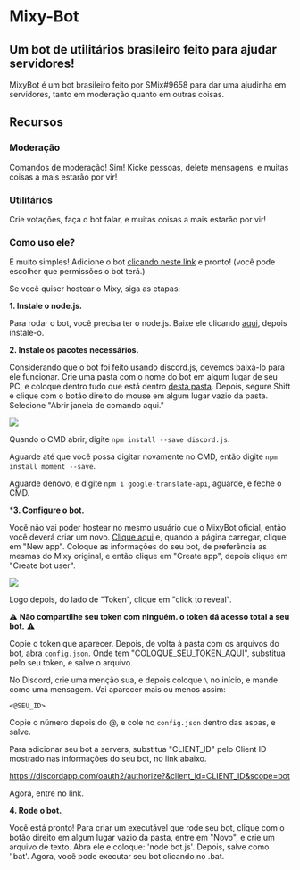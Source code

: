 # Mixy-Bot
## Um bot de utilitários brasileiro feito para ajudar servidores!

MixyBot é um bot brasileiro feito por SMix#9658 para dar uma ajudinha em servidores, tanto em moderação quanto em outras coisas.

## Recursos

### Moderação

Comandos de moderação! Sim! Kicke pessoas, delete mensagens, e muitas coisas a mais estarão por vir!

### Utilitários

Crie votações, faça o bot falar, e muitas coisas a mais estarão por vir!

### Como uso ele?

É muito simples! Adicione o bot [clicando neste link](https://discordapp.com/oauth2/authorize?client_id=294881981630644224&scope=bot&permissions=268495991) e pronto! (você pode escolher que permissões o bot terá.)

Se você quiser hostear o Mixy, siga as etapas:

**1. Instale o node.js.**

Para rodar o bot, você precisa ter o node.js. Baixe ele clicando [aqui](https://nodejs.org/en/download/), depois instale-o.

**2. Instale os pacotes necessários.**

Considerando que o bot foi feito usando discord.js, devemos baixá-lo para ele funcionar. Crie uma pasta com o nome do bot em algum lugar de seu PC, e coloque dentro tudo que está dentro [desta pasta](./MixyBot). Depois, segure Shift e clique com o botão direito do mouse em algum lugar vazio da pasta. Selecione "Abrir janela de comando aqui."

<img src="https://i.imgur.com/xHH9fw3.png">

Quando o CMD abrir, digite `npm install --save discord.js`.

Aguarde até que você possa digitar novamente no CMD, então digite `npm install moment --save`.

Aguarde denovo, e digite `npm i google-translate-api`, aguarde, e feche o CMD.

***3. Configure o bot.**

Você não vai poder hostear no mesmo usuário que o MixyBot oficial, então você deverá criar um novo. [Clique aqui](https://discordapp.com/developers/applications/me) e, quando a página carregar, clique em "New app". Coloque as informações do seu bot, de preferência as mesmas do Mixy original, e então clique em "Create app", depois clique em "Create bot user".

<img src="http://image.prntscr.com/image/953137a1bcf7414686ff4e37c7d5c6a0.png">

Logo depois, do lado de "Token", clique em "click to reveal".

:warning: **Não compartilhe seu token com ninguém. o token dá acesso total a seu bot.** :warning:

Copie o token que aparecer. Depois, de volta à pasta com os arquivos do bot, abra `config.json`. Onde tem "COLOQUE_SEU_TOKEN_AQUI", substitua pelo seu token, e salve o arquivo.

No Discord, crie uma menção sua, e depois coloque `\` no início, e mande como uma mensagem. Vai aparecer mais ou menos assim:

`<@SEU_ID>`

Copie o número depois do @, e cole no `config.json` dentro das aspas, e salve.

Para adicionar seu bot a servers, substitua "CLIENT_ID" pelo Client ID mostrado nas informações do seu bot, no link abaixo.

https://discordapp.com/oauth2/authorize?&client_id=CLIENT_ID&scope=bot

Agora, entre no link.

**4. Rode o bot.**

Você está pronto! Para criar um executável que rode seu bot, clique com o botão direito em algum lugar vazio da pasta, entre em "Novo", e crie um arquivo de texto. Abra ele e coloque: 'node bot.js'. Depois, salve como '.bat'. Agora, você pode executar seu bot clicando no .bat.
